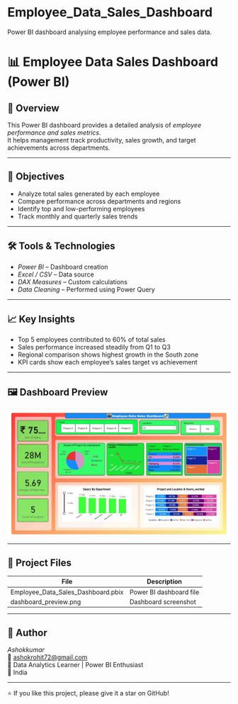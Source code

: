 # Employee_Data_Sales_Dashboard
Power BI dashboard analysing employee performance and sales data.
# 📊 Employee Data Sales Dashboard (Power BI)

## 🧾 Overview
This Power BI dashboard provides a detailed analysis of *employee performance and sales metrics*.  
It helps management track productivity, sales growth, and target achievements across departments.

---

## 🎯 Objectives
- Analyze total sales generated by each employee  
- Compare performance across departments and regions  
- Identify top and low-performing employees  
- Track monthly and quarterly sales trends  

---

## 🛠 Tools & Technologies
- *Power BI* – Dashboard creation  
- *Excel / CSV* – Data source  
- *DAX Measures* – Custom calculations  
- *Data Cleaning* – Performed using Power Query  

---

## 📈 Key Insights
- Top 5 employees contributed to 60% of total sales  
- Sales performance increased steadily from Q1 to Q3  
- Regional comparison shows highest growth in the South zone  
- KPI cards show each employee’s sales target vs achievement  

---

## 🖼 Dashboard Preview
![Employee Data Sales Dashboard](Dashboard%20preview.jpg)

---

## 📂 Project Files
| File | Description |
|------|--------------|
| Employee_Data_Sales_Dashboard.pbix | Power BI dashboard file |
| dashboard_preview.png | Dashboard screenshot |

---

## 👤 Author
*Ashokkumar*  
📧 ashokrohit72@gmail.com  
💼 Data Analytics Learner | Power BI Enthusiast  
📍 India  

---

⭐ If you like this project, please give it a star on GitHub!
